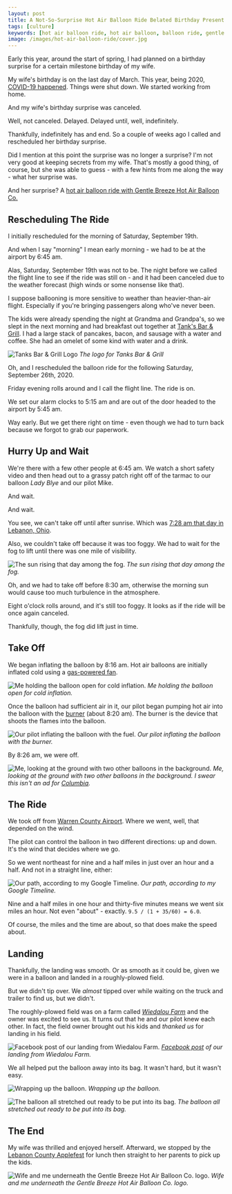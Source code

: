 ```yaml
---
layout: post
title: A Not-So-Surprise Hot Air Balloon Ride Belated Birthday Present
tags: [culture]
keywords: [hot air balloon ride, hot air balloon, balloon ride, gentle breeze hot air balloon co, gentle breeze hot air balloon, gentle breeze, birthday, birthday present, birthday gift]
image: /images/hot-air-balloon-ride/cover.jpg
---
```


Early this year, around the start of spring, I had planned on a birthday surprise for a certain milestone birthday of my wife.

My wife's birthday is on the last day of March. This year, being 2020, [COVID-19 happened](https://www.joehxblog.com/how-im-preparing-for-the-looming-recession-and-the-coronavirus-pandemic/). Things were shut down. We started working from home.

And my wife's birthday surprise was canceled.

Well, not canceled. Delayed. Delayed until, well, indefinitely.

Thankfully, indefinitely has and end. So a couple of weeks ago I called and rescheduled her birthday surprise.

Did I mention at this point the surprise was no longer a surprise? I'm not very good at keeping secrets from my wife. That's mostly a good thing, of course, but she was able to guess - with a few hints from me along the way - what her surprise was.

And her surprise? A [hot air balloon ride with Gentle Breeze Hot Air Balloon Co.](https://www.hotairballoonrides.com/)

## Rescheduling The Ride

I initially rescheduled for the morning of Saturday, September 19th.

And when I say "morning" I mean early morning - we had to be at the airport by 6:45 am.

Alas, Saturday, September 19th was not to be. The night before we called the flight line to see if the ride was still on - and it had been canceled due to the weather forecast (high winds or some nonsense like that).

I suppose ballooning is more sensitive to weather than heavier-than-air flight. Especially if you're bringing passengers along who've never been.

The kids were already spending the night at Grandma and Grandpa's, so we slept in the next morning and had breakfast out together at [Tank's Bar & Grill](https://www.tanksbarandgrill.com/). I had a large stack of pancakes, bacon, and sausage with a water and coffee. She had an omelet of some kind with water and a drink.

![Tanks Bar & Grill Logo](/images/hot-air-balloon-ride/tanks-bar-grill-logo.png)
*The logo for Tanks Bar & Grill*

Oh, and I rescheduled the balloon ride for the following Saturday, September 26th, 2020.

Friday evening rolls around and I call the flight line. The ride is on.

We set our alarm clocks to 5:15 am and are out of the door headed to the airport by 5:45 am.

Way early. But we get there right on time - even though we had to turn back because we forgot to grab our paperwork.

## Hurry Up and Wait

We're there with a few other people at 6:45 am. We watch a short safety video and then head out to a grassy patch right off of the tarmac to our balloon *Lady Blye* and our pilot Mike.

And wait.

And wait.

You see, we can't take off until after sunrise. Which was [7:28 am that day in Lebanon, Ohio](https://www.timeanddate.com/sun/@4516429?month=9&year=2020).

Also, we couldn't take off because it was too foggy. We had to wait for the fog to lift until there was one mile of visibility.

![The sun rising that day among the fog.](/images/hot-air-balloon-ride/foggy-sunrise.jpg)
*The sun rising that day among the fog.*

Oh, and we had to take off before 8:30 am, otherwise the morning sun would cause too much turbulence in the atmosphere.

Eight o'clock rolls around, and it's still too foggy. It looks as if the ride will be once again canceled.

Thankfully, though, the fog did lift just in time.

## Take Off

We began inflating the balloon by 8:16 am. Hot air balloons are initially inflated cold using a [gas-powered fan](https://rover.ebay.com/rover/1/711-53200-19255-0/1?mpre=https%3A%2F%2Fwww.ebay.com%2Fitm%2FGas-Powered-Exhaust-Fan-Super-Vac-Model-718G4-H30%2F252585948065&campid=5337996799&toolid=10001).

![Me holding the balloon open for cold inflation.](/images/hot-air-balloon-ride/cold-inflation.jpg)
*Me holding the balloon open for cold inflation.*

Once the balloon had sufficient air in it, our pilot began pumping hot air into the balloon with the [burner](https://rover.ebay.com/rover/1/711-53200-19255-0/1?mpre=https%3A%2F%2Fwww.ebay.com%2Fsch%2Fi.html%3F_nkw%3Dhot%2Bair%2Bballoon%2Bburner&campid=5337996799&toolid=10001&customid=) (about 8:20 am). The burner is the device that shoots the flames into the balloon.

![Our pilot inflating the balloon with the fuel.](/images/hot-air-balloon-ride/hot-inflation.jpg)
*Our pilot inflating the balloon with the burner.*

By 8:26 am, we were off.

![Me, looking at the ground with two other balloons in the background.](/images/hot-air-balloon-ride/watching-with-balloons-behind.jpg)
*Me, looking at the ground with two other balloons in the background. I swear this isn't an ad for [Columbia](https://www.amazon.com/stores/Columbia/page/E21F2281-2F97-4BDA-B5DC-8F83EA77C1F0?tag=hendrixjoseph-20).*

## The Ride

We took off from [Warren County Airport](https://wcairport.com/). Where we went, well, that depended on the wind.

The pilot can control the balloon in two different directions: up and down. It's the wind that decides where we go.

So we went northeast for nine and a half miles in just over an hour and a half. And not in a straight line, either:

![Our path, according to my Google Timeline.](/images/hot-air-balloon-ride/path.jpg)
*Our path, according to my Google Timeline.*

Nine and a half miles in one hour and thirty-five minutes means we went six miles an hour. Not even "about" - exactly. `9.5 / (1 + 35/60) = 6.0`.

Of course, the miles and the time are about, so that does make the speed about.

## Landing

Thankfully, the landing was smooth. Or as smooth as it could be, given we were in a balloon and landed in a roughly-plowed field.

But we didn't tip over. We *almost* tipped over while waiting on the truck and trailer to find us, but we didn't.

The roughly-plowed field was on a farm called *[Wiedalou Farm](https://www.facebook.com/Wiedalou-Farm-123002095764722/)* and the owner was excited to see us. It turns out that he and our pilot knew each other. In fact, the field owner brought out his kids and *thanked us* for landing in his field.

![Facebook post of our landing from Wiedalou Farm.](/images/hot-air-balloon-ride/wiedalou-farm-facebook-post.png)
*[Facebook post](https://www.facebook.com/permalink.php?story_fbid=402657834465812&id=123002095764722) of our landing from Wiedalou Farm.*

We all helped put the balloon away into its bag. It wasn't hard, but it wasn't easy.

![Wrapping up the balloon.](/images/hot-air-balloon-ride/wrapping-up.jpg)
*Wrapping up the balloon.*

![The balloon all stretched out ready to be put into its bag.](/images/hot-air-balloon-ride/all-stretched-out.jpg)
*The balloon all stretched out ready to be put into its bag.*

## The End

My wife was thrilled and enjoyed herself. Afterward, we stopped by the [Lebanon County Applefest](https://www.facebook.com/countryapplefest/) for lunch then straight to her parents to pick up the kids.

![Wife and me underneath the Gentle Breeze Hot Air Balloon Co. logo.](/images/hot-air-balloon-ride/wife-and-me.jpg)
*Wife and me underneath the Gentle Breeze Hot Air Balloon Co. logo.*
